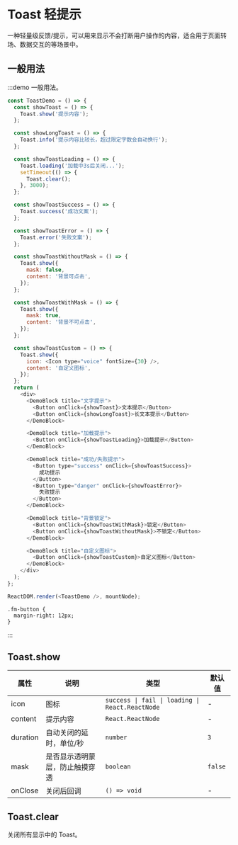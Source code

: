 # Toast 轻提示

一种轻量级反馈/提示，可以用来显示不会打断用户操作的内容，适合用于页面转场、数据交互的等场景中。

## 一般用法

:::demo 一般用法。

```js
const ToastDemo = () => {
  const showToast = () => {
    Toast.show('提示内容');
  };

  const showLongToast = () => {
    Toast.info('提示内容比较长，超过限定字数会自动换行');
  };

  const showToastLoading = () => {
    Toast.loading('加载中3s后关闭...');
    setTimeout(() => {
      Toast.clear();
    }, 3000);
  };

  const showToastSuccess = () => {
    Toast.success('成功文案');
  };

  const showToastError = () => {
    Toast.error('失败文案');
  };

  const showToastWithoutMask = () => {
    Toast.show({
      mask: false,
      content: '背景可点击',
    });
  };

  const showToastWithMask = () => {
    Toast.show({
      mask: true,
      content: '背景不可点击',
    });
  };

  const showToastCustom = () => {
    Toast.show({
      icon: <Icon type="voice" fontSize={30} />,
      content: '自定义图标',
    });
  };
  return (
    <div>
      <DemoBlock title="文字提示">
        <Button onClick={showToast}>文本提示</Button>
        <Button onClick={showLongToast}>长文本提示</Button>
      </DemoBlock>

      <DemoBlock title="加载提示">
        <Button onClick={showToastLoading}>加载提示</Button>
      </DemoBlock>

      <DemoBlock title="成功/失败提示">
        <Button type="success" onClick={showToastSuccess}>
          成功提示
        </Button>
        <Button type="danger" onClick={showToastError}>
          失败提示
        </Button>
      </DemoBlock>

      <DemoBlock title="背景锁定">
        <Button onClick={showToastWithMask}>锁定</Button>
        <Button onClick={showToastWithoutMask}>不锁定</Button>
      </DemoBlock>

      <DemoBlock title="自定义图标">
        <Button onClick={showToastCustom}>自定义图标</Button>
      </DemoBlock>
    </div>
  );
};

ReactDOM.render(<ToastDemo />, mountNode);
```

```less
.fm-button {
  margin-right: 12px;
}
```

:::

## Toast.show

| 属性     | 说明                           | 类型                                            | 默认值  |
| -------- | ------------------------------ | ----------------------------------------------- | ------- |
| icon     | 图标                           | `success \| fail \| loading \| React.ReactNode` | -       |
| content  | 提示内容                       | `React.ReactNode`                               | -       |
| duration | 自动关闭的延时，单位/秒        | `number`                                        | `3`     |
| mask     | 是否显示透明蒙层，防止触摸穿透 | `boolean`                                       | `false` |
| onClose  | 关闭后回调                     | `() => void`                                    | -       |

## Toast.clear

关闭所有显示中的 Toast。
